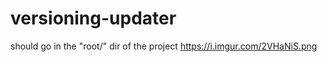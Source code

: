 # versioning-updater
should go in the "root/<project-name>" dir of the project 
https://i.imgur.com/2VHaNiS.png